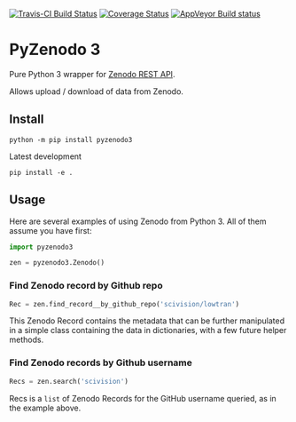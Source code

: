 [![Travis-CI Build Status](https://travis-ci.com/scivision/pyzenodo3.svg?branch=master)](https://travis-ci.com/scivision/pyzenodo3)
[![Coverage Status](https://coveralls.io/repos/github/scivision/pyzenodo3/badge.svg?branch=master)](https://coveralls.io/github/scivision/pyzenodo3?branch=master)
[![AppVeyor Build status](https://ci.appveyor.com/api/projects/status/dthxw7mc0sw0suee?svg=true)](https://ci.appveyor.com/project/scivision/pyzenodo3)

# PyZenodo 3

Pure Python 3 wrapper for [Zenodo REST API](http://developers.zenodo.org/).

Allows upload / download of data from Zenodo.


## Install

    python -m pip install pyzenodo3
    
Latest development

    pip install -e .

## Usage

Here are several examples of using Zenodo from Python 3.
All of them assume you have first:
```python
import pyzenodo3

zen = pyzenodo3.Zenodo()
```

### Find Zenodo record by Github repo
```python
Rec = zen.find_record__by_github_repo('scivision/lowtran')
```
This Zenodo Record contains the metadata that can be further manipulated in a simple class containing the data in dictionaries, with a few future helper methods.

### Find Zenodo records by Github username
```python
Recs = zen.search('scivision')
```
Recs is a `list` of Zenodo Records for the GitHub username queried, as in the example above.


